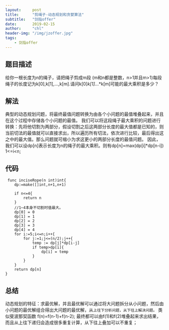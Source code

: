 ```yaml
---
layout:     post
title:      "剪绳子-动态规划和贪婪算法"
subtitle:   "剑指offer"
date:       2019-02-15
author:     "chl"
header-img: "/img/jzoffer.jpg"
tags:
    - 剑指offer
--- 
```


## 题目描述
给你一根长度为n的绳子，请把绳子剪成m段 (m和n都是整数，n>1并且m>1)每段绳子的长度记为k[0],k[1],...,k[m].请问k[0]*k[1]*...*k[m]可能的最大乘积是多少？

## 解法
典型的动态规划问题，将最终最值问题转换为由各个小问题的最值堆叠起来，并且在这个过程中存储各个小问题的最值。
我们可以将这段绳子最大乘积的问题进行转换：先将他切割为两部分，假设切割之后这两部分长度的最大值都是已知的，则当前切法的最值就可以直接求出，所以遍历所有切法，依次进行比较，最后得出这之中的最大值。那么问题就可缩小为求这更小的两部分长度的最值问题。
因此，我们可以设dp[n]表示长度为n的绳子的最大乘积。则有dp[n]=max(dp[i]*dp[n-i])   1<=i<n;

## 代码
```
 func inciseRope(n int)int{
	dp:=make([]int,n+1,n+1)

	if n<=4{
		return n
	}
	//1~4本身不切割时值最大。
	dp[0] = 0
	dp[1] = 1
	dp[2] = 2
	dp[3] = 3
	dp[4] = 4
	for i:=5;i<=n;i++{
		for j:=1;j<=(n/2);j++{
			temp := dp[j]*dp[i-j]
			if temp>dp[i]{
				dp[i] = temp
			}
		}
	}
	return dp[n]
}
```

## 总结
动态规划的特征：求最优解，并且最优解可以通过将大问题拆分从小问题，然后由小问题的最优解组合得出大问题的最优解，从`上往下分析问题，从下往上解决问题。`
类似斐波那契函数
f(n)=f(n-1)+f(n-2); 最终都可以由f(1)和f(2)堆叠起来求出结果，而且从上往下递归会造成很多重复计算，从下往上叠加可以不重复；
